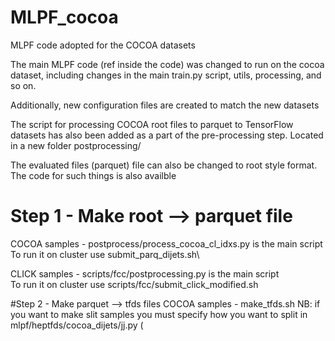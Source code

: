 # MLPF_cocoa
MLPF code adopted for the COCOA datasets 

The main MLPF code (ref inside the code) was changed to run on the cocoa dataset, including changes in the main train.py script, utils, processing, and so on. 

Additionally, new configuration files are created to match the new datasets 

The script for processing COCOA root files to parquet to TensorFlow datasets has also been added as a part of the pre-processing step. Located in a new folder postprocessing/

The evaluated files (parquet) file can also be changed to root style format. The code for such things is also availble 

# Step 1 - Make root --> parquet file 
COCOA samples - postprocess/process_cocoa_cl_idxs.py is the main script\
To run it on cluster use submit_parq_dijets.sh\

CLICK samples - scripts/fcc/postprocessing.py is the main script\
To run it on cluster use scripts/fcc/submit_click_modified.sh

#Step 2 - Make parquet --> tfds files 
COCOA samples - make_tfds.sh 
NB: if you want to make slit samples you must specify how you want to split in mlpf/heptfds/cocoa_dijets/jj.py (
